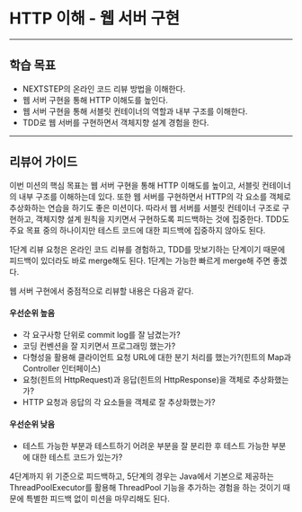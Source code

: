 # HTTP 이해 - 웹 서버 구현

---
## 학습 목표
- NEXTSTEP의 온라인 코드 리뷰 방법을 이해한다.
- 웹 서버 구현을 통해 HTTP 이해도를 높인다.
- 웹 서버 구현을 통해 서블릿 컨테이너의 역할과 내부 구조를 이해한다.
- TDD로 웹 서버를 구현하면서 객체지향 설계 경험을 한다.

---
## 리뷰어 가이드
이번 미션의 핵심 목표는 웹 서버 구현을 통해 HTTP 이해도를 높이고, 서블릿 컨테이너의 내부 구조를 이해하는데 있다.
또한 웹 서버를 구현하면서 HTTP의 각 요소를 객체로 추상화하는 연습을 하기도 좋은 미션이다.
따라서 웹 서버를 서블릿 컨테이너 구조로 구현하고, 객체지향 설계 원칙을 지키면서 구현하도록 피드백하는 것에 집중한다.
TDD도 주요 목표 중의 하나이지만 테스트 코드에 대한 피드백에 집중하지 않아도 된다.

1단계 리뷰 요청은 온라인 코드 리뷰를 경험하고, TDD를 맛보기하는 단계이기 때문에 피드백이 있더라도 바로 merge해도 된다.
1단계는 가능한 빠르게 merge해 주면 좋겠다.

웹 서버 구현에서 중점적으로 리뷰할 내용은 다음과 같다.

#### 우선순위 높음
- 각 요구사항 단위로 commit log를 잘 남겼는가?
- 코딩 컨벤션을 잘 지키면서 프로그래밍 했는가?
- 다형성을 활용해 클라이언트 요청 URL에 대한 분기 처리를 했는가?(힌트의 Map과 Controller 인터페이스)
- 요청(힌트의 HttpRequest)과 응답(힌트의 HttpResponse)을 객체로 추상화했는가?
- HTTP 요청과 응답의 각 요소들을 객체로 잘 추상화했는가?

#### 우선순위 낮음
- 테스트 가능한 부분과 테스트하기 어려운 부분을 잘 분리한 후 테스트 가능한 부분에 대한 테스트 코드가 있는가?

4단계까지 위 기준으로 피드백하고, 5단계의 경우는 Java에서 기본으로 제공하는 ThreadPoolExecutor를 활용해 ThreadPool 기능을 추가하는 경험을 하는 것이기 때문에 특별한 피드백 없이 미션을 마무리해도 된다.
